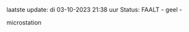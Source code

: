 laatste update: 
di 03-10-2023 21:38   uur 
Status: FAALT - geel - 
<div class="service Y">microstation</div>